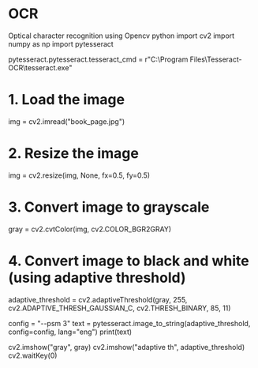 # OCR
Optical character recognition using Opencv python 
import cv2
import numpy as np
import pytesseract

pytesseract.pytesseract.tesseract_cmd = r"C:\Program Files\Tesseract-OCR\tesseract.exe"

# 1. Load the image
img = cv2.imread("book_page.jpg")

# 2. Resize the image
img = cv2.resize(img, None, fx=0.5, fy=0.5)

# 3. Convert image to grayscale
gray = cv2.cvtColor(img, cv2.COLOR_BGR2GRAY)

# 4. Convert image to black and white (using adaptive threshold)
adaptive_threshold = cv2.adaptiveThreshold(gray, 255, cv2.ADAPTIVE_THRESH_GAUSSIAN_C, cv2.THRESH_BINARY, 85, 11)

config = "--psm 3"
text = pytesseract.image_to_string(adaptive_threshold, config=config, lang="eng")
print(text)

cv2.imshow("gray", gray)
cv2.imshow("adaptive th", adaptive_threshold)
cv2.waitKey(0)
